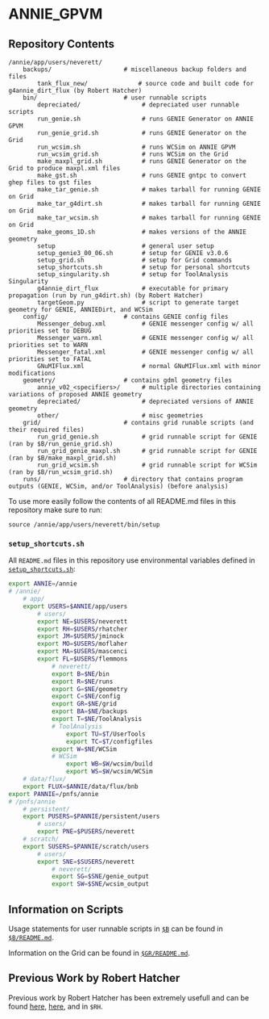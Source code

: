 # ANNIE_GPVM

## Repository Contents
```
/annie/app/users/neverett/
    backups/                    # miscellaneous backup folders and files
        tank_flux_new/              # source code and built code for g4annie_dirt_flux (by Robert Hatcher)
    bin/                        # user runnable scripts
        depreciated/                 # depreciated user runnable scripts
        run_genie.sh                 # runs GENIE Generator on ANNIE GPVM
        run_genie_grid.sh            # runs GENIE Generator on the Grid
        run_wcsim.sh                 # runs WCSim on ANNIE GPVM
        run_wcsim_grid.sh            # runs WCSim on the Grid
        make_maxpl_grid.sh           # runs GENIE Generator on the Grid to produce maxpl.xml files
        make_gst.sh                  # runs GENIE gntpc to convert ghep files to gst files
        make_tar_genie.sh            # makes tarball for running GENIE on Grid
        make_tar_g4dirt.sh           # makes tarball for running GENIE on Grid
        make_tar_wcsim.sh            # makes tarball for running GENIE on Grid
        make_geoms_1D.sh             # makes versions of the ANNIE geometry
        setup                        # general user setup
        setup_genie3_00_06.sh        # setup for GENIE v3.0.6
        setup_grid.sh                # setup for Grid commands
        setup_shortcuts.sh           # setup for personal shortcuts
        setup_singularity.sh         # setup for ToolAnalysis Singularity
        g4annie_dirt_flux            # executable for primary propagation (run by run_g4dirt.sh) (by Robert Hatcher)
        targetGeom.py                # script to generate target geometry for GENIE, ANNIEDirt, and WCSim
    config/                     # contains GENIE config files
        Messenger_debug.xml          # GENIE messenger config w/ all priorities set to DEBUG
        Messenger_warn.xml           # GENIE messenger config w/ all priorities set to WARN
        Messenger_fatal.xml          # GENIE messenger config w/ all priorities set to FATAL
        GNuMIFlux.xml                # normal GNuMIFlux.xml with minor modifications
    geometry/                   # contains gdml geometry files
        annie_v02_<specifiers>/      # multiple directories containing variations of proposed ANNIE geometry
        depreciated/                 # depreciated versions of ANNIE geometry
        other/                       # misc geometries
    grid/                       # contains grid runable scripts (and their required files)
        run_grid_genie.sh            # grid runnable script for GENIE (ran by $B/run_genie_grid.sh)
        run_grid_genie_maxpl.sh      # grid runnable script for GENIE (ran by $B/make_maxpl_grid.sh)
        run_grid_wcsim.sh            # grid runnable script for WCSim (ran by $B/run_wcsim_grid.sh)
    runs/                       # directory that contains program outputs (GENIE, WCSim, and/or ToolAnalysis) (before analysis)
```

To use more easily follow the contents of all README.md files in this repository make sure to run:
```
source /annie/app/users/neverett/bin/setup
```

### `setup_shortcuts.sh`
All `README.md` files in this repository use environmental variables defined in [`setup_shortcuts.sh`](https://github.com/Noah-Everett/ANNIE_gpvm/blob/main/bin/setup_shortcuts.sh):
```sh
export ANNIE=/annie
# /annie/
    # app/
    export USERS=$ANNIE/app/users
        # users/
        export NE=$USERS/neverett
        export RH=$USERS/rhatcher
        export JM=$USERS/jminock
        export MO=$USERS/moflaher
        export MA=$USERS/mascenci
        export FL=$USERS/flemmons
            # neverett/
            export B=$NE/bin
            export R=$NE/runs
            export G=$NE/geometry
            export C=$NE/config
            export GR=$NE/grid
            export BA=$NE/backups
            export T=$NE/ToolAnalysis
            # ToolAnalysis
                export TU=$T/UserTools
                export TC=$T/configfiles
            export W=$NE/WCSim
            # WCSim
                export WB=$W/wcsim/build
                export WS=$W/wcsim/WCSim
    # data/flux/
    export FLUX=$ANNIE/data/flux/bnb
export PANNIE=/pnfs/annie
# /pnfs/annie
    # persistent/
    export PUSERS=$PANNIE/persistent/users
        # users/
        export PNE=$PUSERS/neverett
    # scratch/
    export SUSERS=$PANNIE/scratch/users
        # users/
        export SNE=$SUSERS/neverett
            # neverett/
            export SG=$SNE/genie_output
            export SW=$SNE/wcsim_output
```

## Information on Scripts

Usage statements for user runnable scripts in [`$B`](https://github.com/Noah-Everett/ANNIE_GPVM/tree/main/bin) can be found in [`$B/README.md`](https://github.com/Noah-Everett/ANNIE_GPVM/tree/main/bin#readme).

Information on the Grid can be found in [`$GR/README.md`](https://github.com/Noah-Everett/ANNIE_GPVM/tree/main/grid#readme).

## Previous Work by Robert Hatcher
Previous work by Robert Hatcher has been extremely usefull and can be found [here](https://cdcvs.fnal.gov/redmine/projects/anniesoft/wiki/GENIE_and_Geant4_neutrons_from_rock_propagation), [here](https://cdcvs.fnal.gov/redmine/projects/genie/wiki/Running_gevgen_fnal), and in `$RH`. 
